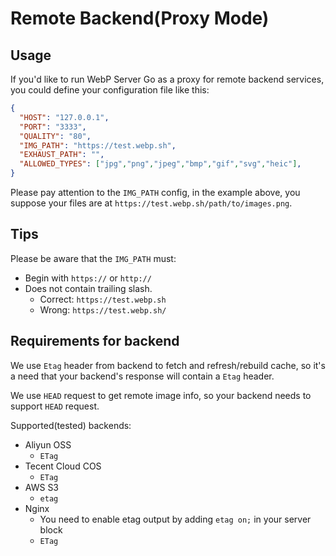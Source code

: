 # Remote Backend(Proxy Mode)

## Usage

If you'd like to run WebP Server Go as a proxy for remote backend services, you could define your configuration file like this:

```json
{
  "HOST": "127.0.0.1",
  "PORT": "3333",
  "QUALITY": "80",
  "IMG_PATH": "https://test.webp.sh",
  "EXHAUST_PATH": "",
  "ALLOWED_TYPES": ["jpg","png","jpeg","bmp","gif","svg","heic"],
}
```

Please pay attention to the `IMG_PATH` config, in the example above, you suppose your files are at `https://test.webp.sh/path/to/images.png`.

## Tips

Please be aware that the `IMG_PATH` must:

* Begin with `https://` or `http://`
* Does not contain trailing slash.
	* Correct: `https://test.webp.sh`
	* Wrong: `https://test.webp.sh/`

## Requirements for backend

We use `Etag` header from backend to fetch and refresh/rebuild cache, so it's a need that your backend's response will contain a `Etag` header.

We use `HEAD` request to get remote image info, so your backend needs to support `HEAD` request.

Supported(tested) backends:

* Aliyun OSS
	* `ETag`
* Tecent Cloud COS
	* `ETag`
* AWS S3
	* `etag`
* Nginx
	* You need to enable etag output by adding `etag on;` in your server block
	* `ETag`
